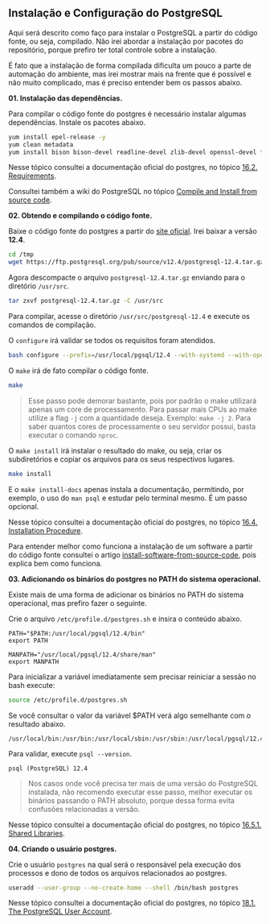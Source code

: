 ## Instalação e Configuração do PostgreSQL

Aqui será descrito como faço para instalar o PostgreSQL a partir do código fonte, ou seja, compilado. Não irei abordar a instalação por pacotes do repositório, porque prefiro ter total controle sobre a instalação.

É fato que a instalação de forma compilada dificulta um pouco a parte de automação do ambiente, mas irei mostrar mais na frente que é possível e não muito complicado, mas é preciso entender bem os passos abaixo.

**01. Instalação das dependências.**

Para compilar o código fonte do postgres é necessário instalar algumas dependências. Instale os pacotes abaixo.
```bash
yum install epel-release -y
yum clean metadata
yum install bison bison-devel readline-devel zlib-devel openssl-devel flex gcc make systemd-devel -y
```

Nesse tópico consultei a documentação oficial do postgres, no tópico [16.2. Requirements](https://www.postgresql.org/docs/12/install-requirements.html).

Consultei também a wiki do PostgreSQL no tópico [Compile and Install from source code](https://wiki.postgresql.org/wiki/Compile_and_Install_from_source_code).

**02. Obtendo e compilando o código fonte.**

Baixe o código fonte do postgres a partir do [site oficial](https://www.postgresql.org/ftp/source/). Irei baixar a versão **12.4**.
```bash
cd /tmp
wget https://ftp.postgresql.org/pub/source/v12.4/postgresql-12.4.tar.gz
```

Agora descompacte o arquivo ```postgresql-12.4.tar.gz``` enviando para o diretório ```/usr/src```.
```bash
tar zxvf postgresql-12.4.tar.gz -C /usr/src
```

Para compilar, acesse o diretório ```/usr/src/postgresql-12.4``` e execute os comandos de compilação.

O ```configure``` irá validar se todos os requisitos foram atendidos.
```bash
bash configure --prefix=/usr/local/pgsql/12.4 --with-systemd --with-openssl
```

O ```make``` irá de fato compilar o código fonte.
```bash
make
```
> Esse passo pode demorar bastante, pois por padrão o make utilizará apenas um core de processamento. Para passar mais CPUs ao make utilize a flag ```-j``` com a quantidade deseja. Exemplo: ```make -j 2```.
> Para saber quantos cores de processamente o seu servidor possui, basta executar o comando ```nproc```.

O ```make install``` irá instalar o resultado do make, ou seja, criar os subdiretórios e copiar os arquivos para os seus respectivos lugares.
```bash
make install
```

E o ```make install-docs``` apenas instala a documentação, permitindo, por exemplo, o uso do ```man psql``` e estudar pelo terminal mesmo. É um passo opcional.

Nesse tópico consultei a documentação oficial do postgres, no tópico [16.4. Installation Procedure](https://www.postgresql.org/docs/12/install-procedure.html).

Para entender melhor como funciona a instalação de um software a partir do código fonte consultei o artigo [install-software-from-source-code](https://itsfoss.com/install-software-from-source-code/), pois explica bem como funciona.

**03. Adicionando os binários do postgres no PATH do sistema operacional.**

Existe mais de uma forma de adicionar os binários no PATH do sistema operacional, mas prefiro fazer o seguinte.

Crie o arquivo ```/etc/profile.d/postgres.sh``` e insira o conteúdo abaixo.
```
PATH="$PATH:/usr/local/pgsql/12.4/bin"
export PATH

MANPATH="/usr/local/pgsql/12.4/share/man"
export MANPATH
```

Para inicializar a variável imediatamente sem precisar reiniciar a sessão no bash execute:
```bash
source /etc/profile.d/postgres.sh
```

Se você consultar o valor da variável $PATH verá algo semelhante com o resultado abaixo.
```
/usr/local/bin:/usr/bin:/usr/local/sbin:/usr/sbin:/usr/local/pgsql/12.4/bin:/home/vagrant/.local/bin:/home/vagrant/bin
```

Para validar, execute ```psql --version```.
```
psql (PostgreSQL) 12.4
```
> Nos casos onde você precisa ter mais de uma versão do PostgreSQL instalada, não recomendo executar esse passo, melhor executar os binários passando o PATH absoluto, porque dessa forma evita confusões relacionadas a versão.

Nesse tópico consultei a documentação oficial do postgres, no tópico [16.5.1. Shared Libraries](https://www.postgresql.org/docs/12/install-post.html#id-1.6.3.9.2).

**04. Criando o usuário postgres.**

Crie o usuário ```postgres``` na qual será o responsável pela execução dos processos e dono de todos os arquivos relacionados ao postgres.
```bash
useradd --user-group --no-create-home --shell /bin/bash postgres
```

Nesse tópico consultei a documentação oficial do postgres, no tópico [18.1. The PostgreSQL User Account](https://www.postgresql.org/docs/12/postgres-user.html).